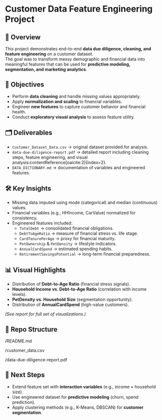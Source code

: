 # Customer Data Feature Engineering Project

## 📌 Overview
This project demonstrates end-to-end **data due diligence, cleaning, and feature engineering** on a customer dataset.  
The goal was to transform messy demographic and financial data into meaningful features that can be used for **predictive modeling, segmentation, and marketing analytics**.

## 🎯 Objectives
- Perform **data cleaning** and handle missing values appropriately.  
- Apply **normalization and scaling** to financial variables.  
- Engineer **new features** to capture customer behavior and financial health.  
- Conduct **exploratory visual analysis** to assess feature utility.  

## 🗂️ Deliverables
- `Customer_Dataset_Data.csv` → original dataset provided for analysis.  
- `data-due-diligence-report.pdf` → detailed report including cleaning steps, feature engineering, and visual analysis:contentReference[oaicite:2]{index=2}.  
- `DATA_DICTIONARY.md` → documentation of variables and engineered features.  

## 🛠️ Key Insights
- Missing data imputed using mode (categorical) and median (continuous) values.  
- Financial variables (e.g., HHIncome, CarValue) normalized for consistency.  
- Engineered features included:  
  - `TotalDebt` → consolidated financial obligations.  
  - `DebtToAgeRatio` → measure of financial stress vs. life stage.  
  - `CardTenurePerAge` → proxy for financial maturity.  
  - `PetOwnership` & `PetDensity` → lifestyle indicators.  
  - `AnnualCardSpend` → estimated spending habits.  
  - `RetirementSavingsPotential` → long-term financial preparedness.  

## 📊 Visual Highlights
- Distribution of **Debt-to-Age Ratio** (financial stress signals).  
- **Household Income vs. Debt-to-Age Ratio** (correlation with income levels).  
- **PetDensity vs. Household Size** (segmentation opportunity).  
- Distribution of **AnnualCardSpend** (high-value customers).  

*(See report for full set of visualizations.)*

## 📂 Repo Structure
/README.md

/customer_data.csv

/data-due-diligence-report.pdf

## 🔮 Next Steps
- Extend feature set with **interaction variables** (e.g., income × household size).  
- Use engineered dataset for **predictive modeling** (churn, spend prediction).  
- Apply clustering methods (e.g., K-Means, DBSCAN) for **customer segmentation**.  
